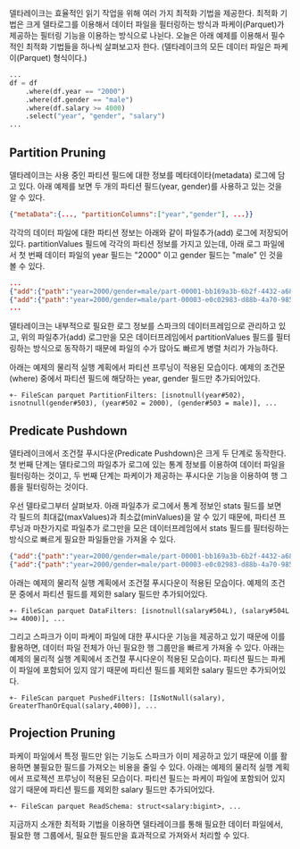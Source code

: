 델타레이크는 효율적인 읽기 작업을 위해 여러 가지 최적화 기법을 제공한다. 최적화 기법은 크게 델타로그를 이용해서 데이터 파일을 필터링하는 방식과 파케이(Parquet)가 제공하는 필터링 기능을 이용하는 방식으로 나뉜다. 오늘은 아래 예제를 이용해서 필수적인 최적화 기법들을 하나씩 살펴보고자 한다.
(델타레이크의 모든 데이터 파일은 파케이(Parquet) 형식이다.)

```python
...
df = df
    .where(df.year == "2000")
    .where(df.gender == "male")
    .where(df.salary >= 4000)
    .select("year", "gender", "salary")
...
```

## Partition Pruning

델타레이크는 사용 중인 파티션 필드에 대한 정보를 메타데이타(metadata) 로그에 담고 있다. 아래 예제를 보면 두 개의 파티션 필드(year, gender)를 사용하고 있는 것을 알 수 있다.

```json
{"metaData":{..., "partitionColumns":["year","gender"], ...}}
```

각각의 데이터 파일에 대한 파티션 정보는 아래와 같이 파일추가(add) 로그에 저장되어 있다. partitionValues 필드에 각각의 파티션 정보를 가지고 있는데, 아래 로그 파일에서 첫 번째 데이터 파일의 year 필드는 "2000" 이고 gender 필드는 "male" 인 것을 볼 수 있다.

```json
...
{"add":{"path":"year=2000/gender=male/part-00001-bb169a3b-6b2f-4432-a686-c5c596526780.c000.snappy.parquet","partitionValues":{"year":"2000","gender":"male"}, ...}
{"add":{"path":"year=2000/gender=male/part-00003-e0c02983-d88b-4a70-9855-42cc1a8766a5.c000.snappy.parquet","partitionValues":{"year":"2000","gender":"male"}, ...}
...
```

델타레이크는 내부적으로 필요한 로그 정보를 스파크의 데이터프레임으로 관리하고 있고, 위의 파일추가(add) 로그만을 모은 데이터프레임에서 partitionValues 필드를 필터링하는 방식으로 동작하기 때문에 파일의 수가 많아도 빠르게 병렬 처리가 가능하다.

아래는 예제의 물리적 실행 계획에서 파티션 프루닝이 적용된 모습이다. 예제의 조건문(where) 중에서 파티션 필드에 해당하는 year, gender 필드만 추가되어있다.

```
+- FileScan parquet PartitionFilters: [isnotnull(year#502), isnotnull(gender#503), (year#502 = 2000), (gender#503 = male)], ...
```

## Predicate Pushdown

델타레이크에서 조건절 푸시다운(Predicate Pushdown)은 크게 두 단계로 동작한다. 첫 번째 단계는 델타로그의 파일추가 로그에 있는 통계 정보를 이용하여 데이터 파일을 필터링하는 것이고, 두 번째 단계는 파케이가 제공하는 푸시다운 기능을 이용하여 행 그룹을 필터링하는 것이다.

우선 델타로그부터 살펴보자. 아래 파일추가 로그에서 통계 정보인 stats 필드를 보면 각 필드의 최대값(maxValues)과 최소값(minValues)을 알 수 있기 때문에, 파티션 프루닝과 마찬가지로 파일추가 로그만을 모은 데이터프레임에서 stats 필드를 필터링하는 방식으로 빠르게 필요한 파일들만을 가져올 수 있다.

```json
{"add":{"path":"year=2000/gender=male/part-00001-bb169a3b-6b2f-4432-a686-c5c596526780.c000.snappy.parquet","stats":"{\"numRecords\":1,\"minValues\":{\"firstname\":\"James\",\"middlename\":\"\",\"lastname\":\"Smith\",\"salary\":3000},\"maxValues\":{\"firstname\":\"James\",\"middlename\":\"\",\"lastname\":\"Smith\",\"salary\":3000},\"nullCount\":{\"firstname\":0,\"middlename\":0,\"lastname\":0,\"salary\":0}}", ...}}
{"add":{"path":"year=2000/gender=male/part-00003-e0c02983-d88b-4a70-9855-42cc1a8766a5.c000.snappy.parquet","stats":"{\"numRecords\":1,\"minValues\":{\"firstname\":\"Michael\",\"middlename\":\"Rose\",\"lastname\":\"\",\"salary\":4000},\"maxValues\":{\"firstname\":\"Michael\",\"middlename\":\"Rose\",\"lastname\":\"\",\"salary\":4000},\"nullCount\":{\"firstname\":0,\"middlename\":0,\"lastname\":0,\"salary\":0}}", ...}}
```

아래는 예제의 물리적 실행 계획에서 조건절 푸시다운이 적용된 모습이다. 예제의 조건문 중에서 파티션 필드를 제외한 salary 필드만 추가되어있다.

```
+- FileScan parquet DataFilters: [isnotnull(salary#504L), (salary#504L >= 4000)], ...
```

그리고 스파크가 이미 파케이 파일에 대한 푸시다운 기능을 제공하고 있기 때문에 이를 활용하면, 데이터 파일 전체가 아닌 필요한 행 그룹만을 빠르게 가져올 수 있다. 아래는 예제의 물리적 실행 계획에서 조건절 푸시다운이 적용된 모습이다. 파티션 필드는 파케이 파일에 포함되어 있지 않기 때문에 파티션 필드를 제외한 salary 필드만 추가되어있다.

```
+- FileScan parquet PushedFilters: [IsNotNull(salary), GreaterThanOrEqual(salary,4000)], ...
```

## Projection Pruning

파케이 파일에서 특정 필드만 읽는 기능도 스파크가 이미 제공하고 있기 때문에 이를 활용하면 불필요한 필드를 가져오는 비용을 줄일 수 있다. 아래는 예제의 물리적 실행 계획에서 프로젝션 프루닝이 적용된 모습이다. 파티션 필드는 파케이 파일에 포함되어 있지 않기 때문에 파티션 필드를 제외한 salary 필드만 추가되어있다.

```
+- FileScan parquet ReadSchema: struct<salary:bigint>, ...
```

지금까지 소개한 최적화 기법을 이용하면 델타레이크를 통해 필요한 데이터 파일에서, 필요한 행 그룹에서, 필요한 필드만을 효과적으로 가져와서 처리할 수 있다.

